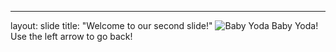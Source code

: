 ---
layout: slide
title: "Welcome to our second slide!"
![Baby Yoda](https://miro.medium.com/max/1200/1*mk1-6aYaf_Bes1E3Imhc0A.jpeg)
Baby Yoda!
Use the left arrow to go back!
